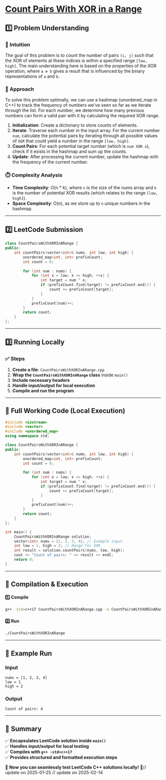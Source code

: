 # **[Count Pairs With XOR in a Range](https://leetcode.com/problems/count-pairs-with-xor-in-a-range/description/)**  

## **1️⃣ Problem Understanding**  
### **📌 Intuition**  
The goal of this problem is to count the number of pairs `(i, j)` such that the XOR of elements at these indices is within a specified range `[low, high]`. The main understanding here is based on the properties of the XOR operation, where `a ⊕ b` gives a result that is influenced by the binary representations of `a` and `b`.

### **🚀 Approach**  
To solve this problem optimally, we can use a hashmap (unordered_map in C++) to track the frequency of numbers we've seen so far as we iterate through the list. For each number, we determine how many previous numbers can form a valid pair with it by calculating the required XOR range.

1. **Initialization**: Create a dictionary to store counts of elements.
2. **Iterate**: Traverse each number in the input array. For the current number `num`, calculate the potential pairs by iterating through all possible values of `XOR` that could yield a number in the range `[low, high]`.
3. **Count Pairs**: For each potential target number (which is `num XOR x`), check if it exists in the hashmap and sum up the counts.
4. **Update**: After processing the current number, update the hashmap with the frequency of the current number.

### **⏱️ Complexity Analysis**  
- **Time Complexity**: O(n * k), where `n` is the size of the nums array and `k` is the number of potential XOR results (which relates to the range `[low, high]`).
- **Space Complexity**: O(n), as we store up to `n` unique numbers in the hashmap.

---  

## **2️⃣ LeetCode Submission**  
```cpp
class CountPairsWithXORInARange {
public:
    int countPairs(vector<int>& nums, int low, int high) {
        unordered_map<int, int> prefixCount;
        int count = 0;
        
        for (int num : nums) {
            for (int x = low; x <= high; ++x) {
                int target = num ^ x;
                if (prefixCount.find(target) != prefixCount.end()) {
                    count += prefixCount[target];
                }
            }
            prefixCount[num]++;
        }
        return count;
    }
};
```  

---  

## **3️⃣ Running Locally**  
### **✅ Steps**  
1. **Create a file**: `CountPairsWithXORInARange.cpp`  
2. **Wrap the `CountPairsWithXORInARange` class** inside `main()`  
3. **Include necessary headers**  
4. **Handle input/output for local execution**  
5. **Compile and run the program**  

---  

## **📝 Full Working Code (Local Execution)**  
```cpp
#include <iostream>
#include <vector>
#include <unordered_map>
using namespace std;

class CountPairsWithXORInARange {
public:
    int countPairs(vector<int>& nums, int low, int high) {
        unordered_map<int, int> prefixCount;
        int count = 0;
        
        for (int num : nums) {
            for (int x = low; x <= high; ++x) {
                int target = num ^ x;
                if (prefixCount.find(target) != prefixCount.end()) {
                    count += prefixCount[target];
                }
            }
            prefixCount[num]++;
        }
        return count;
    }
};

int main() {
    CountPairsWithXORInARange solution;
    vector<int> nums = {1, 2, 3, 4}; // Example input
    int low = 1, high = 2; // Range for XOR
    int result = solution.countPairs(nums, low, high);
    cout << "Count of pairs: " << result << endl;
    return 0;
}
```  

---  

## **🔧 Compilation & Execution**  
#### **1️⃣ Compile**  
```bash
g++ -std=c++17 CountPairsWithXORInARange.cpp -o CountPairsWithXORInARange
```  

#### **2️⃣ Run**  
```bash
./CountPairsWithXORInARange
```  

---  

## **🎯 Example Run**  
### **Input**  
```
nums = [1, 2, 3, 4]
low = 1
high = 2
```  
### **Output**  
```
Count of pairs: 4
```  

---  

## **📌 Summary**  
✅ **Encapsulates LeetCode solution inside `main()`**  
✅ **Handles input/output for local testing**  
✅ **Compiles with `g++ -std=c++17`**  
✅ **Provides structured and formatted execution steps**  

🚀 **Now you can seamlessly test LeetCode C++ solutions locally!** 🚀// update on 2025-01-25
// update on 2025-02-14
